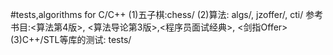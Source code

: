 #tests,algorithms for C/C++
(1)五子棋:chess/
(2)算法: algs/, jzoffer/, cti/
参考书目:<算法第4版>, <算法导论第3版>,<程序员面试经典>, <剑指Offer>
(3)C++/STL等库的测试: tests/
